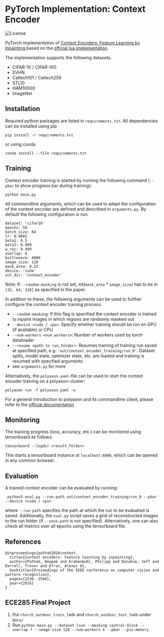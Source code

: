# PyTorch Implementation: Context Encoder
![License](https://img.shields.io/github/license/fbuchert/context-encoder-pytorch)

PyTorch implementation of [Context Encoders: Feature Learning by Inpainting
](https://arxiv.org/abs/1604.07379) based on the [official lua implementation](https://github.com/pathak22/context-encoder).

The implementation supports the following datasets:
- CIFAR-10 / CIFAR-100
- SVHN
- Caltech101 / Caltech256
- STL10
- HAM10000
- ImageNet


## Installation
Required python packages are listed in `requirements.txt`. All dependencies can be installed using pip
```
pip install -r requirements.txt
```
or using conda
```
conda install --file requirements.txt
```

## Training
Context encoder training is started by running the following command (`--pbar` to show progress bar during training):
```
python main.py
```
All commandline arguments, which can be used to adapt the configuration of the context encoder are defined and described in `arguments.py`.
By default the following configuration is run:
```
dataset: 'cifar10'
epochs: 50
batch_size: 64
lr: 0.0002
beta1: 0.5
beta2: 0.999
w_rec: 0.999
overlap: 0
bottleneck: 4000
image_size: 128
mask_area: 0.25
device: 'cuda'
out_dir: 'context_encoder'
```
Note: If `--random-masking` is not set, int(`mask_area` * `image_size`) has to be in `[32, 64, 128]` as specified in the paper.

In addition to these, the following arguments can be used to further configure the context encoder training process:
* `--random-masking`: If this flag is specified the context encoder is trained to inpaint images in which regions are randomly masked out
* `--device <cuda / cpu>`: Specify whether training should be run on GPU (if available) or CPU
* `--num-workers <num_workers>`: Number of workers used by torch dataloader
* `--resume <path to run_folder>`: Resumes training of training run saved at specified path, e.g. `'out/context_encoder_training/run_0'`. Dataset splits, model state, optimizer state, etc.
  are loaded and training is resumed with specified arguments.
* see `arguments.py` for more

Alternatively, the `polyaxon.yaml`-file can be used to start the context encoder training on a polyaxon-cluster:
```
polyaxon run -f polyaxon.yaml -u
```
For a general introduction to polyaxon and its commandline client, please refer to the [official documentation](https://github.com/polyaxon/polyaxon)
## Monitoring
The training progress (loss, accuracy, etc.) can be monitored using tensorboard as follows:
```
tensorboard --logdir <result_folder>
```
This starts a tensorboard instance at `localhost:6006`, which can be opened in any common browser.

## Evaluation
A trained context encoder can be evaluated by running:
```
 python3 eval.py --run-path out/context_encoder_training/run_0 --pbar --device <cuda / cpu>
```
where `--run-path` specifies the path at which the run to be evaluated is saved. Additionally, the `eval.py` script saves a grid
of reconstructed images to the run folder (if `--save-path` is not specified). Alternatively, one can also check all metrics over all epochs using the tensorboard file.

## References
```
@inproceedings{pathak2016context,
  title={Context encoders: Feature learning by inpainting},
  author={Pathak, Deepak and Krahenbuhl, Philipp and Donahue, Jeff and Darrell, Trevor and Efros, Alexei A},
  booktitle={Proceedings of the IEEE conference on computer vision and pattern recognition},
  pages={2536--2544},
  year={2016}
}
```

## ECE285 Final Project

1. Put `church_outdoor_train_lmdb` and `church_outdoor_test_lmdb` under `data/`
2. Run `python main.py --dataset lsun --masking central-block --overlap 7 --image-size 128 --num-workers 4 --pbar --pin-memory`